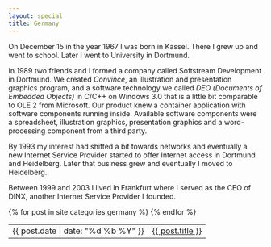 ```yaml
---
layout: special
title: Germany
---
```

On December 15 in the year 1967 I was born in Kassel. There I grew up and went to school. Later I went to University in Dortmund.

In 1989 two friends and I formed a company called Softstream Development in Dortmund. We created *Convince*, an illustration and presentation graphics program, and a software technology we called *DEO (Documents of Embedded Objects)* in C/C++ on Windows 3.0 that is a little bit comparable to OLE 2 from Microsoft. Our product knew a container application with software components running inside. Available software components were a spreadsheet, illustration graphics, presentation graphics and a word-processing component from a third party.

By 1993 my interest had shifted a bit towards networks and eventually a new Internet Service Provider started to offer Internet access in Dortmund and Heidelberg. Later that business grew and eventually I moved to Heidelberg.

Between 1999 and 2003 I lived in Frankfurt where I served as the CEO of DINX, another Internet Service Provider I founded.

<table>
{% for post in site.categories.germany %}
<tr>
	<td>{{ post.date | date: "%d %b %Y" }}</td>
	<td><a href="{{ post.url }}">{{ post.title }}</a></td>
</tr>
{% endfor %}
</table>
